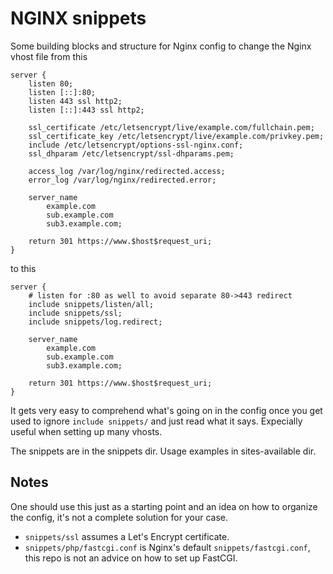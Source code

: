 # NGINX snippets

Some building blocks and structure for Nginx config to change the Nginx vhost file from this

```
server {
	listen 80;
	listen [::]:80;
	listen 443 ssl http2;
	listen [::]:443 ssl http2;
  
	ssl_certificate /etc/letsencrypt/live/example.com/fullchain.pem;
	ssl_certificate_key /etc/letsencrypt/live/example.com/privkey.pem;
	include /etc/letsencrypt/options-ssl-nginx.conf;
	ssl_dhparam /etc/letsencrypt/ssl-dhparams.pem;

	access_log /var/log/nginx/redirected.access;
	error_log /var/log/nginx/redirected.error;

	server_name 
		example.com
		sub.example.com
		sub3.example.com;

	return 301 https://www.$host$request_uri;
}
```

to this

```
server {
	# listen for :80 as well to avoid separate 80->443 redirect
	include snippets/listen/all;
	include snippets/ssl;
	include snippets/log.redirect;

	server_name 
		example.com
		sub.example.com
		sub3.example.com;

	return 301 https://www.$host$request_uri;
}
```

It gets very easy to comprehend what's going on in the config once you get used to ignore `include snippets/` and just read what it says. Expecially useful when setting up many vhosts.

The snippets are in the snippets dir. Usage examples in sites-available dir.

## Notes

One should use this just as a starting point and an idea on how to organize the config, it's not a complete solution for your case.

- `snippets/ssl` assumes a Let's Encrypt certificate.
- `snippets/php/fastcgi.conf` is Nginx's default `snippets/fastcgi.conf`, this repo is not an advice on how to set up FastCGI.
